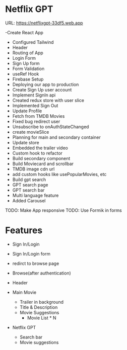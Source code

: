 # Netflix GPT

URL:  https://netflixgpt-33df5.web.app

-Create React App
- Configured Tailwind
- Header
- Routing of App
- Login Form
- Sign Up form
- Form Validation
- useRef Hook
- Firebase  Setup
- Deploying our app to production
- Create Sign Up user account
- Implement SignIn api
- Created redux store with user slice
- Implemented Sign Out
- Update Profile
- Fetch from TMDB Movies
- Fixed bug redirect user
- Unsubscribe to onAuthStateChanged
- create movieSlice
- Planning for main and secondary container
- Update store
- Embedded the trailer video
- Custom hook to refactor
- Build secondary component
- Build Moviecard and scrollbar
- TMDB image cdn url
- add custom hooks like usePopularMovies, etc
- Build gpt search
- GPT search page
- GPT search bar
- Multi language feature
- Added Carousel

TODO: Make App responsive
TODO: Use Formik in forms

# Features
- Sign In/Login
 - Sign In/Login form
 - redirct to browse page
- Browse(after authentication)
- Header
- Main Movie
    - Trailer in background
    - Title & Description
    - Movie Suggestions
       - Movie List * N

- Netflix GPT
  - Search bar
  - Movie suggestions
